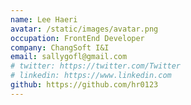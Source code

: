 ```yaml
---
name: Lee Haeri
avatar: /static/images/avatar.png
occupation: FrontEnd Developer
company: ChangSoft I&I
email: sallygofl@gmail.com
# twitter: https://twitter.com/Twitter
# linkedin: https://www.linkedin.com
github: https://github.com/hr0123
---
```

